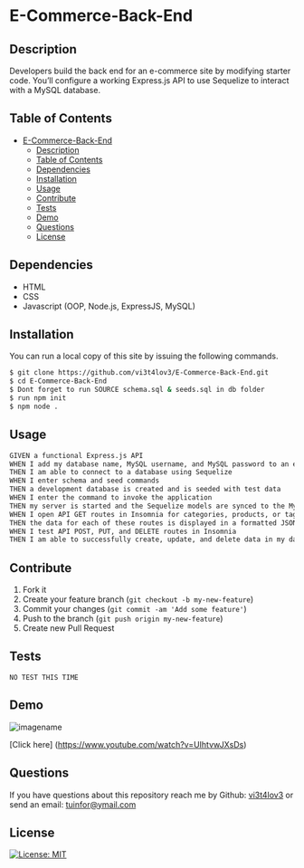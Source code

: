 # E-Commerce-Back-End
## Description
Developers build the back end for an e-commerce site by modifying starter code. You’ll configure a working Express.js API to use Sequelize to interact with a MySQL database.

## Table of Contents

- [E-Commerce-Back-End](#e-commerce-back-end)
  - [Description](#description)
  - [Table of Contents](#table-of-contents)
  - [Dependencies](#dependencies)
  - [Installation](#installation)
  - [Usage](#usage)
  - [Contribute](#contribute)
  - [Tests](#tests)
  - [Demo](#demo)
  - [Questions](#questions)
  - [License](#license)

## Dependencies

- HTML
- CSS
- Javascript (OOP, Node.js, ExpressJS, MySQL)

## Installation

You can run a local copy of this site by issuing the following commands.

```bash
$ git clone https://github.com/vi3t4lov3/E-Commerce-Back-End.git
$ cd E-Commerce-Back-End
$ Dont forget to run SOURCE schema.sql & seeds.sql in db folder
$ run npm init 
$ npm node .
```

## Usage

```md
GIVEN a functional Express.js API
WHEN I add my database name, MySQL username, and MySQL password to an environment variable file
THEN I am able to connect to a database using Sequelize
WHEN I enter schema and seed commands
THEN a development database is created and is seeded with test data
WHEN I enter the command to invoke the application
THEN my server is started and the Sequelize models are synced to the MySQL database
WHEN I open API GET routes in Insomnia for categories, products, or tags
THEN the data for each of these routes is displayed in a formatted JSON
WHEN I test API POST, PUT, and DELETE routes in Insomnia
THEN I am able to successfully create, update, and delete data in my database 
```

## Contribute

1. Fork it
2. Create your feature branch (`git checkout -b my-new-feature`)
3. Commit your changes (`git commit -am 'Add some feature'`)
4. Push to the branch (`git push origin my-new-feature`)
5. Create new Pull Request

## Tests

```
NO TEST THIS TIME
```

## Demo
![imagename](./assets/img/demo.gif)

[Click here] (https://www.youtube.com/watch?v=UIhtvwJXsDs) 

## Questions

If you have questions about this repository reach me by Github: [vi3t4lov3](https://github.com/vi3t4lov3)
or send an email: tuinfor@ymail.com

## License

[![License: MIT](https://img.shields.io/badge/License-MIT-yellow.svg)](https://opensource.org/licenses/MIT)

